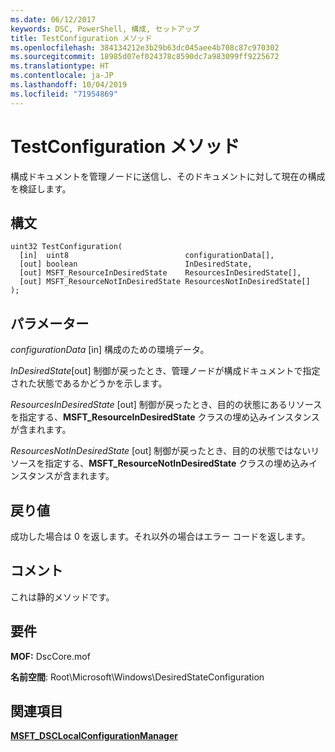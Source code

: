 ```yaml
---
ms.date: 06/12/2017
keywords: DSC, PowerShell, 構成, セットアップ
title: TestConfiguration メソッド
ms.openlocfilehash: 384134212e3b29b63dc045aee4b708c87c970302
ms.sourcegitcommit: 18985d07ef024378c8590dc7a983099ff9225672
ms.translationtype: HT
ms.contentlocale: ja-JP
ms.lasthandoff: 10/04/2019
ms.locfileid: "71954869"
---
```

# <a name="testconfiguration-method"></a>TestConfiguration メソッド

構成ドキュメントを管理ノードに送信し、そのドキュメントに対して現在の構成を検証します。

## <a name="syntax"></a>構文

```mof
uint32 TestConfiguration(
  [in]  uint8                          configurationData[],
  [out] boolean                        InDesiredState,
  [out] MSFT_ResourceInDesiredState    ResourcesInDesiredState[],
  [out] MSFT_ResourceNotInDesiredState ResourcesNotInDesiredState[]
);
```

## <a name="parameters"></a>パラメーター

*configurationData* \[in\] 構成のための環境データ。

*InDesiredState*\[out\] 制御が戻ったとき、管理ノードが構成ドキュメントで指定された状態であるかどうかを示します。

*ResourcesInDesiredState* \[out\] 制御が戻ったとき、目的の状態にあるリソースを指定する、**MSFT_ResourceInDesiredState** クラスの埋め込みインスタンスが含まれます。

*ResourcesNotInDesiredState* \[out\] 制御が戻ったとき、目的の状態ではないリソースを指定する、**MSFT_ResourceNotInDesiredState** クラスの埋め込みインスタンスが含まれます。

## <a name="return-value"></a>戻り値

成功した場合は 0 を返します。それ以外の場合はエラー コードを返します。

## <a name="remarks"></a>コメント

これは静的メソッドです。

## <a name="requirements"></a>要件

**MOF:** DscCore.mof

**名前空間**: Root\Microsoft\Windows\DesiredStateConfiguration

## <a name="see-also"></a>関連項目

[**MSFT_DSCLocalConfigurationManager**](msft-dsclocalconfigurationmanager.md)
